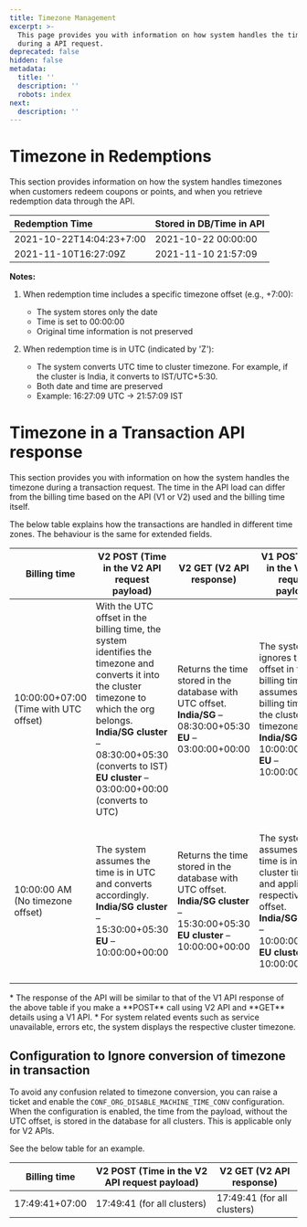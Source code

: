 ```yaml
---
title: Timezone Management
excerpt: >-
  This page provides you with information on how system handles the timezone
  during a API request.
deprecated: false
hidden: false
metadata:
  title: ''
  description: ''
  robots: index
next:
  description: ''
---
```

# Timezone in Redemptions

This section provides information on how the system handles timezones when customers redeem coupons or points, and when you retrieve redemption data through the API.

| Redemption Time          | Stored in DB/Time in API |
| :----------------------- | :----------------------- |
| 2021-10-22T14:04:23+7:00 | 2021-10-22 00:00:00      |
| 2021-11-10T16:27:09Z     | 2021-11-10 21:57:09      |

**Notes:**

1. When redemption time includes a specific timezone offset (e.g., +7:00):
   * The system stores only the date
   * Time is set to 00:00:00
   * Original time information is not preserved

2. When redemption time is in UTC (indicated by 'Z'):
   * The system converts UTC time to cluster timezone. For example, if the cluster is India, it converts to IST/UTC+5:30.
   * Both date and time are preserved
   * Example: 16:27:09 UTC → 21:57:09 IST

# Timezone in a Transaction API response

This section provides you with information on how the system handles the timezone during a transaction request. The time in the API load can differ from the billing time based on the API (V1 or V2) used and the billing time itself.

The below table explains how the transactions are handled in different time zones. The behaviour is the same for extended fields.

| Billing time                          | V2 POST (Time in the V2 API request payload)                                                                                                                                                                                                                            | V2 GET (V2 API response)                                                                                                                     | V1 POST (Time in the V1 API request payload)                                                                                                                                       | V1 GET (V1 API response)                                                                                                            |
| ------------------------------------- | ----------------------------------------------------------------------------------------------------------------------------------------------------------------------------------------------------------------------------------------------------------------------- | -------------------------------------------------------------------------------------------------------------------------------------------- | ---------------------------------------------------------------------------------------------------------------------------------------------------------------------------------- | ----------------------------------------------------------------------------------------------------------------------------------- |
| 10:00:00+07:00 (Time with UTC offset) | With the UTC offset in the billing time, the system identifies the timezone and converts it into the cluster timezone to which the org belongs.  <br />**India/SG cluster** – 08:30:00+05:30 (converts to IST)  <br />**EU cluster** – 03:00:00+00:00 (converts to UTC) | Returns the time stored in the database with UTC offset.  <br />**India/SG** – 08:30:00+05:30  <br />**EU** – 03:00:00+00:00                 | The system ignores the UTC offset in the billing time and assumes the billing time is in the cluster timezone.  <br />**India/SG** – 10:00:00+05:30  <br />**EU** – 10:00:00+00:00 | Returns the time stored in the database without UTC offset.  <br />**India/SG** – 10:00:00  <br />**EU** – 10:00:00                 |
| 10:00:00 AM (No timezone offset)      | The system assumes the time is in UTC and converts accordingly.  <br />**India/SG cluster** – 15:30:00+05:30  <br />**EU** – 10:00:00+00:00                                                                                                                             | Returns the time stored in the database with UTC offset.  <br />**India/SG cluster** – 15:30:00+05:30  <br />**EU cluster** – 10:00:00+00:00 | The system assumes the time is in the cluster timezone and applies the respective offset.  <br />**India/SG cluster** – 10:00:00+05:30  <br />**EU cluster** – 10:00:00+00:00      | Returns the time stored in the database without UTC offset.  <br />**India/SG cluster** – 10:00:00  <br />**EU cluster** – 10:00:00 |

<Note title="Note">
* The response of the API will be similar to that of the V1 API response of the above table if you make a **POST** call using V2 API and **GET** details using a V1 API.
* For system related events such as service unavailable, errors etc, the system displays the respective cluster timezone.
</Note>

## Configuration to Ignore conversion of timezone in transaction

To avoid any confusion related to timezone conversion, you can raise a ticket and enable the `CONF_ORG_DISABLE_MACHINE_TIME_CONV` configuration. When the configuration is enabled, the time from the payload, without the UTC offset, is stored in the database for all clusters. This is applicable only for V2 APIs.

See the below table for an example.

| Billing time   | V2 POST (Time in the V2 API request payload) | V2 GET (V2 API response)    |
| -------------- | -------------------------------------------- | --------------------------- |
| 17:49:41+07:00 | 17:49:41 (for all clusters)                  | 17:49:41 (for all clusters) |